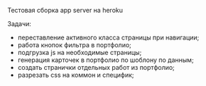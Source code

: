 Тестовая сборка app server на heroku

Задачи:

- переставление активного класса страницы при навигации;
- работа кнопок фильтра в портфолио;
- подгрузка js на необходимые страницы;
- генерация карточек в портфолио по шоблону по данным;
- создать странички отдельных работ из портфолио;
- разрезать css на коммон и специфик;
